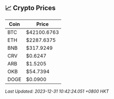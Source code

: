 ## 📈 Crypto Prices

| Coin | Price |
| ---- | ----- |
| BTC | $42100.6763 |
| ETH | $2287.6375 |
| BNB | $317.9249 |
| CRV | $0.6247 |
| ARB | $1.5205 |
| OKB | $54.7394 |
| DOGE | $0.0900 |

_Last Updated: 2023-12-31 10:42:24.051 +0800 HKT_